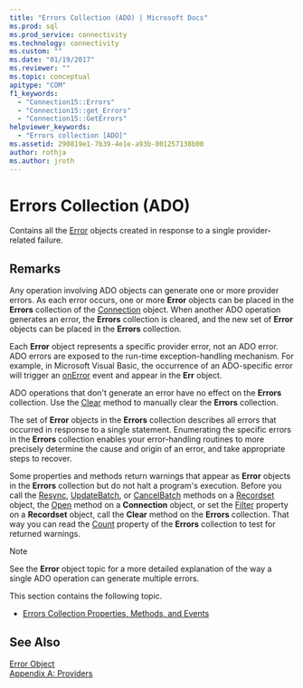 ```yaml
---
title: "Errors Collection (ADO) | Microsoft Docs"
ms.prod: sql
ms.prod_service: connectivity
ms.technology: connectivity
ms.custom: ""
ms.date: "01/19/2017"
ms.reviewer: ""
ms.topic: conceptual
apitype: "COM"
f1_keywords: 
  - "Connection15::Errors"
  - "Connection15::get_Errors"
  - "Connection15::GetErrors"
helpviewer_keywords: 
  - "Errors collection [ADO]"
ms.assetid: 290819e1-7b39-4e1e-a93b-801257138b00
author: rothja
ms.author: jroth
---
```

# Errors Collection (ADO)
Contains all the [Error](../../../ado/reference/ado-api/error-object.md) objects created in response to a single provider-related failure.  
  
## Remarks  
 Any operation involving ADO objects can generate one or more provider errors. As each error occurs, one or more **Error** objects can be placed in the **Errors** collection of the [Connection](../../../ado/reference/ado-api/connection-object-ado.md) object. When another ADO operation generates an error, the **Errors** collection is cleared, and the new set of **Error** objects can be placed in the **Errors** collection.  
  
 Each **Error** object represents a specific provider error, not an ADO error. ADO errors are exposed to the run-time exception-handling mechanism. For example, in Microsoft Visual Basic, the occurrence of an ADO-specific error will trigger an [onError](../../../ado/reference/rds-api/onerror-event-rds.md) event and appear in the **Err** object.  
  
 ADO operations that don't generate an error have no effect on the **Errors** collection. Use the [Clear](../../../ado/reference/ado-api/clear-method-ado.md) method to manually clear the **Errors** collection.  
  
 The set of **Error** objects in the **Errors** collection describes all errors that occurred in response to a single statement. Enumerating the specific errors in the **Errors** collection enables your error-handling routines to more precisely determine the cause and origin of an error, and take appropriate steps to recover.  
  
 Some properties and methods return warnings that appear as **Error** objects in the **Errors** collection but do not halt a program's execution. Before you call the [Resync](../../../ado/reference/ado-api/resync-method.md), [UpdateBatch](../../../ado/reference/ado-api/updatebatch-method.md), or [CancelBatch](../../../ado/reference/ado-api/cancelbatch-method-ado.md) methods on a [Recordset](../../../ado/reference/ado-api/recordset-object-ado.md) object, the [Open](../../../ado/reference/ado-api/open-method-ado-connection.md) method on a **Connection** object, or set the [Filter](../../../ado/reference/ado-api/filter-property.md) property on a **Recordset** object, call the **Clear** method on the **Errors** collection. That way you can read the [Count](../../../ado/reference/ado-api/count-property-ado.md) property of the **Errors** collection to test for returned warnings.  
  
> [!NOTE]
>  See the **Error** object topic for a more detailed explanation of the way a single ADO operation can generate multiple errors.  
  
 This section contains the following topic.  
  
-   [Errors Collection Properties, Methods, and Events](../../../ado/reference/ado-api/errors-collection-properties-methods-and-events.md)  
  
## See Also  
 [Error Object](../../../ado/reference/ado-api/error-object.md)   
 [Appendix A: Providers](../../../ado/guide/appendixes/appendix-a-providers.md)
